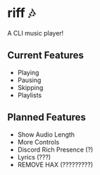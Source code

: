 # riff 🎶
A CLI music player!

## Current Features
- Playing
- Pausing
- Skipping
- Playlists

## Planned Features
- Show Audio Length
- More Controls
- Discord Rich Presence (?)
- Lyrics (???)
- REMOVE HAX (?????????)

